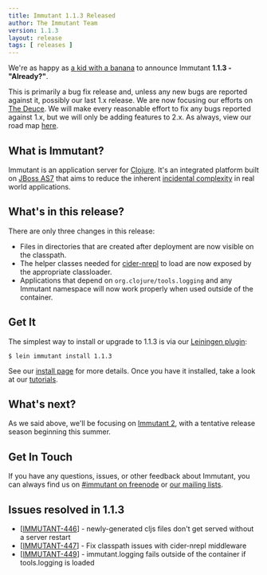 ```yaml
---
title: Immutant 1.1.3 Released
author: The Immutant Team
version: 1.1.3
layout: release
tags: [ releases ]
---
```


We're as happy as [a kid with a banana](https://www.youtube.com/watch?v=nTqn72B2Ajk) to announce
Immutant **1.1.3 - "Already?"**.

This is primarily a bug fix release and, unless any new bugs are
reported against it, possibly our last 1.x release. We are now
focusing our efforts on [The Deuce](/news/2014/04/02/the-deuce/). We will
make every reasonable effort to fix any bugs reported against 1.x, but
we will only be adding features to 2.x. As always, view our road map
[here](https://issues.jboss.org/browse/IMMUTANT).

## What is Immutant?

Immutant is an application server for
[Clojure](http://clojure.org). It's an integrated platform built on
[JBoss AS7](http://www.jboss.org/as7) that aims to reduce the inherent
[incidental complexity](http://en.wikipedia.org/wiki/Accidental_complexity)
in real world applications.

## What's in this release?

There are only three changes in this release:

* Files in directories that are created after deployment are now
  visible on the classpath.
* The helper classes needed for
  [cider-nrepl](https://github.com/clojure-emacs/cider-nrepl) to load
  are now exposed by the appropriate classloader.
* Applications that depend on `org.clojure/tools.logging` and any
  Immutant namespace will now work properly when used outside of the
  container.

## Get It

The simplest way to install or upgrade to 1.1.3 is via our
[Leiningen plugin](https://clojars.org/lein-immutant):

    $ lein immutant install 1.1.3

See our [install page](/install/) for more details. Once you have it
installed, take a look at our [tutorials](/tutorials/).

## What's next?

As we said above, we'll be focusing on
[Immutant 2](/news/2014/04/02/the-deuce/), with a tentative release season
beginning this summer.

## Get In Touch

If you have any questions, issues, or other feedback about Immutant,
you can always find us on [#immutant on freenode](/community/) or
[our mailing lists](/community/mailing_lists).

## Issues resolved in 1.1.3

<ul>
<li>[<a href='https://issues.jboss.org/browse/IMMUTANT-446'>IMMUTANT-446</a>] -         newly-generated cljs files don&#39;t get served without a server restart
</li>
<li>[<a href='https://issues.jboss.org/browse/IMMUTANT-447'>IMMUTANT-447</a>] -         Fix classpath issues with cider-nrepl middleware
</li>
<li>[<a href='https://issues.jboss.org/browse/IMMUTANT-449'>IMMUTANT-449</a>] -         immutant.logging fails outside of the container if tools.logging is loaded
</li>
</ul>
